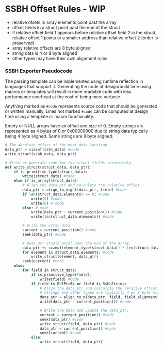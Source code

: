 # SSBH Offset Rules - WIP
* relative ofsets in array elements point past the array
* offset fields in a struct point past the end of the struct
* if relative offset field 1 appears before relative offset field 2 in the struct, relative offset 1 points to a smaller address than relative offset 2 (order is preserved)
* array relative offsets are 8 byte aligned
* string data is 4 or 8 byte aligned
* other types may have their own alignment rules

### SSBH Exporter Pseudocode
The parsing template can be implemented using runtime reflection in languages that support it. Generating the code at design/build time using macros or templates will result in more readable code with less performance overhead at the cost of being more verbose.

Anything marked as `#code` represents source code that should be generated or written manually. Lines not marked `#code` can be computed at design time using a template or macro functionality.

Empty or NULL arrays have an offset and size of 0. Empty strings are represented as 4 bytes of 0 or 0x00000000 due to string data typically being 4 byte aligned. Some strings are 8 byte aligned.

```python
# The absolute offset of the next data location.
data_ptr = sizeof(ssbh_data) #code
write_struct(ssbh_data, data_ptr)

# Write or generate code for the struct fields recursively.
def write_struct(struct_data, data_ptr):
    if is_primitive_type(struct_data):
        write(struct_data) #code
    else if is_array(struct_data):
        # Align the data_ptr and calculate the relative offset.
        data_ptr = align_to_eight(data_ptr, field) #code
        if len(struct_data.elements) == 0: #code
            write(0) #code
            write(0) # code
        else: # code
            write(data_ptr - current_position()) #code
            write(len(struct_data.elements)) #code

        # Write the array data.
        current = current_position() #code
        seek(data_ptr) #code

        # data_ptr should point past the end of the array.
        data_ptr += sizeof(element_type(struct_data)) * len(struct_data.elements) #code
        for element in struct_data.elements: #code
            write_struct(element, data_ptr)
        seek(current) #code
    else:
        for field in struct_data:
            if is_primitive_type(field):
                write(field) #code
            if field is RelPtr64 or field is SsbhString:
                # Align the data_ptr and calculate the relative offset.
                # Strings and other types are typically 4 or 8 byte aligned. 
                data_ptr = align_to_n(data_ptr, field, field_alignment) #code
                write(data_ptr - current_position()) #code

                # Write the data and update the data_ptr.
                current = current_position() #code
                seek(data_ptr) #code
                write_struct(field, data_ptr) #code
                data_ptr = current_position() #code
                seek(current) #code
            else:
                write_struct(field, data_ptr)
```